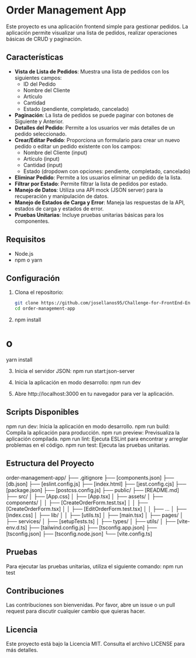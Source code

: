 # Order Management App

Este proyecto es una aplicación frontend simple para gestionar pedidos. La aplicación permite visualizar una lista de pedidos, realizar operaciones básicas de CRUD y paginación.

## Características

- **Vista de Lista de Pedidos**: Muestra una lista de pedidos con los siguientes campos:
  - ID del Pedido
  - Nombre del Cliente
  - Artículo
  - Cantidad
  - Estado (pendiente, completado, cancelado)
- **Paginación**: La lista de pedidos se puede paginar con botones de Siguiente y Anterior.
- **Detalles del Pedido**: Permite a los usuarios ver más detalles de un pedido seleccionado.
- **Crear/Editar Pedido**: Proporciona un formulario para crear un nuevo pedido o editar un pedido existente con los campos:
  - Nombre del Cliente (input)
  - Artículo (input)
  - Cantidad (input)
  - Estado (dropdown con opciones: pendiente, completado, cancelado)
- **Eliminar Pedido**: Permite a los usuarios eliminar un pedido de la lista.
- **Filtrar por Estado**: Permite filtrar la lista de pedidos por estado.
- **Manejo de Datos**: Utiliza una API mock (JSON server) para la recuperación y manipulación de datos.
- **Manejo de Estados de Carga y Error**: Maneja las respuestas de la API, estados de carga y estados de error.
- **Pruebas Unitarias**: Incluye pruebas unitarias básicas para los componentes.

## Requisitos

- Node.js
- npm o yarn

## Configuración

1. Clona el repositorio:
   ```sh
   git clone https://github.com/josellanos95/Challenge-for-FrontEnd-Engineers
   cd order-management-app

2. npm install
# o
yarn install

3. Inicia el servidor JSON:
npm run start:json-server

4. Inicia la aplicación en modo desarrollo:
npm run dev

5. Abre http://localhost:3000 en tu navegador para ver la aplicación.

## Scripts Disponibles
npm run dev: Inicia la aplicación en modo desarrollo.
npm run build: Compila la aplicación para producción.
npm run preview: Previsualiza la aplicación compilada.
npm run lint: Ejecuta ESLint para encontrar y arreglar problemas en el código.
npm run test: Ejecuta las pruebas unitarias.

## Estructura del Proyecto
order-management-app/
├── .gitignore
├── [components.json]
├── [db.json]
├── [eslint.config.js]
├── [index.html]
├── [jest.config.cjs]
├── [package.json]
├── [postcss.config.js]
├── public/
├── [README.md]
├── src/
│   ├── [App.css]
│   ├── [App.tsx]
│   ├── assets/
│   ├── components/
│   │   ├── [CreateOrderForm.test.tsx]
│   │   ├── [CreateOrderForm.tsx]
│   │   ├── [EditOrderForm.test.tsx]
│   │   ├── ...
│   ├── [index.css]
│   ├── lib/
│   │   ├── [utils.ts]
│   ├── [main.tsx]
│   ├── pages/
│   ├── services/
│   ├── [setupTests.ts]
│   ├── types/
│   ├── utils/
│   ├── [vite-env.d.ts]
├── [tailwind.config.js]
├── [tsconfig.app.json]
├── [tsconfig.json]
├── [tsconfig.node.json]
└── [vite.config.ts]

## Pruebas
Para ejecutar las pruebas unitarias, utiliza el siguiente comando:
npm run test

## Contribuciones
Las contribuciones son bienvenidas. Por favor, abre un issue o un pull request para discutir cualquier cambio que quieras hacer.

## Licencia
Este proyecto está bajo la Licencia MIT. Consulta el archivo LICENSE para más detalles.